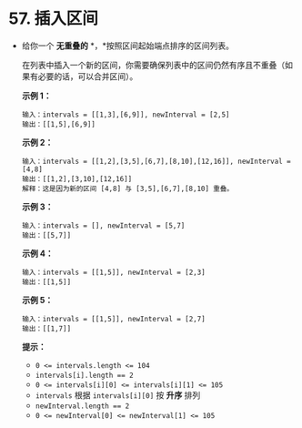# 57. 插入区间 

- 给你一个 **无重叠的** *，*按照区间起始端点排序的区间列表。

  在列表中插入一个新的区间，你需要确保列表中的区间仍然有序且不重叠（如果有必要的话，可以合并区间）。

   

  **示例 1：**

  ```
  输入：intervals = [[1,3],[6,9]], newInterval = [2,5]
  输出：[[1,5],[6,9]]
  ```

  **示例 2：**

  ```
  输入：intervals = [[1,2],[3,5],[6,7],[8,10],[12,16]], newInterval = [4,8]
  输出：[[1,2],[3,10],[12,16]]
  解释：这是因为新的区间 [4,8] 与 [3,5],[6,7],[8,10] 重叠。
  ```

  **示例 3：**

  ```
  输入：intervals = [], newInterval = [5,7]
  输出：[[5,7]]
  ```

  **示例 4：**

  ```
  输入：intervals = [[1,5]], newInterval = [2,3]
  输出：[[1,5]]
  ```

  **示例 5：**

  ```
  输入：intervals = [[1,5]], newInterval = [2,7]
  输出：[[1,7]]
  ```

   

  **提示：**

  - `0 <= intervals.length <= 104`
  - `intervals[i].length == 2`
  - `0 <= intervals[i][0] <= intervals[i][1] <= 105`
  - `intervals` 根据 `intervals[i][0]` 按 **升序** 排列
  - `newInterval.length == 2`
  - `0 <= newInterval[0] <= newInterval[1] <= 105`